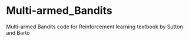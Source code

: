 # Multi-armed_Bandits
Multi-armed Bandits code for Reinforcement learning textbook by Sutton and Barto
